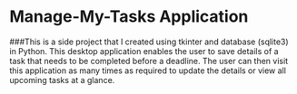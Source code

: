 # Manage-My-Tasks Application
###This is a side project that I created using tkinter and database (sqlite3) in Python. This desktop application enables the user to save details of a task that needs to be completed before a deadline. The user can then visit this application as many times as required to update the details or view all upcoming tasks at a glance.
